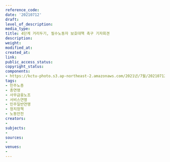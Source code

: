 ```yaml
---
reference_code: 
date: '20210712'
draft: 
level_of_description: 
media_type: 
title: 4단계 거리두기, 필수노동자 보호대책 촉구 기자회견
description: 
weight: 
modified_at: 
created_at: 
link: 
public_access_status: 
copyright_status: 
components:
- https://kctu-photo.s3.ap-northeast-2.amazonaws.com/2021년/7월/20210712-4단계+거리두기,+필수노동자+보호대책+촉구+기자회견_민주노총_총연맹_사무금융노조_서비스연맹_민주일반연맹_정치정책_노동안전/_5D40036.jpg
tags:
- 민주노총
- 총연맹
- 사무금융노조
- 서비스연맹
- 민주일반연맹
- 정치정책
- 노동안전
creators:
- 
subjects:
- 
sources:
- 
venues:
- 
---
```

